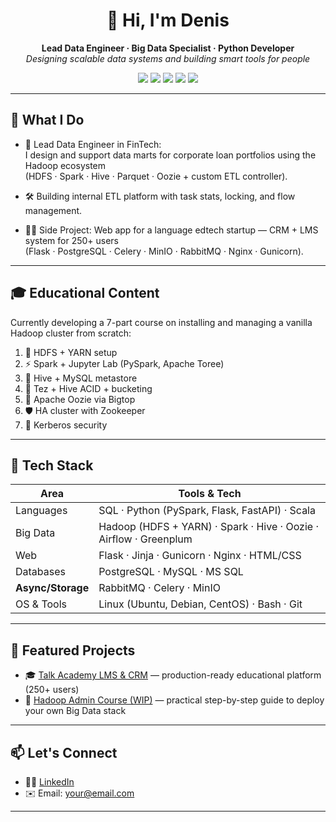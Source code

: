 <h1 align="center">👋 Hi, I'm Denis</h1>

<p align="center">
  <b>Lead Data Engineer · Big Data Specialist · Python Developer</b><br>
  <i>Designing scalable data systems and building smart tools for people</i>
</p>

<p align="center">
  <img src="https://img.shields.io/badge/Python-3.8-blue?logo=python" />
  <img src="https://img.shields.io/badge/Apache_Spark-3.2.2-orange?logo=apache-spark" />
  <img src="https://img.shields.io/badge/Hadoop-3.3.6-yellow?logo=apache-hadoop" />
  <img src="https://img.shields.io/badge/Flask-2.3.3-lightgrey?logo=flask" />
  <img src="https://img.shields.io/badge/PostgreSQL-14-blue?logo=postgresql" />
</p>

---

## 🚀 What I Do

- 🧠 Lead Data Engineer in FinTech:  
  I design and support data marts for corporate loan portfolios using the Hadoop ecosystem  
  (HDFS · Spark · Hive · Parquet · Oozie + custom ETL controller).

- 🛠️ Building internal ETL platform with task stats, locking, and flow management.

- 👨‍🏫 Side Project: Web app for a language edtech startup — CRM + LMS system for 250+ users  
  (Flask · PostgreSQL · Celery · MinIO · RabbitMQ · Nginx · Gunicorn).

---

## 🎓 Educational Content

Currently developing a 7-part course on installing and managing a vanilla Hadoop cluster from scratch:

1. 🧱 HDFS + YARN setup  
2. ⚡ Spark + Jupyter Lab (PySpark, Apache Toree)  
3. 🐝 Hive + MySQL metastore  
4. 🔄 Tez + Hive ACID + bucketing  
5. 📅 Apache Oozie via Bigtop  
6. 🛡️ HA cluster with Zookeeper  
7. 🔐 Kerberos security

---

## 🧰 Tech Stack

| Area             | Tools & Tech                                                                 |
|------------------|------------------------------------------------------------------------------|
| Languages    | SQL · Python (PySpark, Flask, FastAPI) · Scala                         |
| Big Data     | Hadoop (HDFS + YARN) · Spark · Hive · Oozie · Airflow · Greenplum            |
| Web          | Flask · Jinja · Gunicorn · Nginx · HTML/CSS                                  |
| Databases    | PostgreSQL · MySQL · MS SQL                                                  |
| **Async/Storage**| RabbitMQ · Celery · MinIO                                                    |
| OS & Tools   | Linux (Ubuntu, Debian, CentOS) · Bash · Git                                  |

---

## 📌 Featured Projects

- 🎓 [Talk Academy LMS & CRM](https://github.com/) — production-ready educational platform (250+ users)  
- 📘 [Hadoop Admin Course (WIP)](https://github.com/) — practical step-by-step guide to deploy your own Big Data stack  

---

## 📫 Let's Connect

- 🧑‍💼 [LinkedIn](#)  
- ✉️ Email: your@email.com

---
